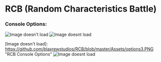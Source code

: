 # RCB (Random Characteristics Battle)

### Console Options:

![Image doesn't load](https://github.com/blaxrewstudios/RCB/blob/master/Assets/options.PNG "RCB Console Options") ![Image doesnt load](https://github.com/blaxrewstudios/RCB/blob/master/Assets/options2.PNG "RCB Console Options")

[Image doesn't load]: https://github.com/blaxrewstudios/RCB/blob/master/Assets/options3.PNG "RCB Console Options" ![Image doesnt load](https://github.com/blaxrewstudios/RCB/blob/master/Assets/options4.PNG "RCB Console Options")

